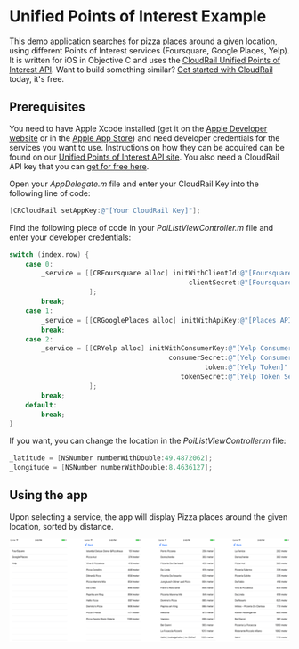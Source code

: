 # Unified Points of Interest Example

This demo application searches for pizza places around a given location, using different Points of Interest services (Foursquare, Google Places, Yelp).
It is written for iOS in Objective C and uses the [CloudRail Unified Points of Interest API](https://cloudrail.com/integrations/interfaces/PointsOfInterest;serviceIds=Foursquare%2CGooglePlaces%2CYelp;platformId=ObjectiveC). Want to build something similar? [Get started with CloudRail](https://cloudrail.com/signup) today, it's free.

## Prerequisites

You need to have Apple Xcode installed (get it on the [Apple Developer website](https://developer.apple.com/xcode/) or in the [Apple App Store](https://itunes.apple.com/de/app/xcode/id497799835?mt=12)) and need developer credentials for the services you want to use. Instructions on how they can be acquired can be found on our [Unified Points of Interest API site](https://cloudrail.com/integrations/interfaces/PointsOfInterest;serviceIds=Foursquare%2CGooglePlaces%2CYelp;platformId=ObjectiveC). You also need a CloudRail API key that you can [get for free here](https://cloudrail.com/signup).

Open your *AppDelegate.m* file and enter your CloudRail Key into the following line of code:

```objectivec
[CRCloudRail setAppKey:@"[Your CloudRail Key]"];
```
Find the following piece of code in your *PoiListViewController.m* file and enter your developer credentials:

```objectivec
switch (index.row) {
    case 0:
        _service = [[CRFoursquare alloc] initWithClientId:@"[Foursquare Client Identifier]"
                                             clientSecret:@"[Foursquare Client Secret]"
                    ];
        break;
    case 1:
        _service = [[CRGooglePlaces alloc] initWithApiKey:@"[Places API Key]"];
        break;
    case 2:
        _service = [[CRYelp alloc] initWithConsumerKey:@"[Yelp Consumer Key]"
                                        consumerSecret:@"[Yelp Consumer Secret]"
                                                 token:@"[Yelp Token]"
                                           tokenSecret:@"[Yelp Token Secret]"
                    ];
        break;
    default:
        break;
}
```

If you want, you can change the location in the *PoiListViewController.m* file:

```objectivec
_latitude = [NSNumber numberWithDouble:49.4872062];
_longitude = [NSNumber numberWithDouble:8.4636127];
```

## Using the app

Upon selecting a service, the app will display Pizza places around the given location, sorted by distance.

![screenhot](https://github.com/CloudRail/cloudrail.github.io/raw/master/img/ios_demo_unified_POI.png)